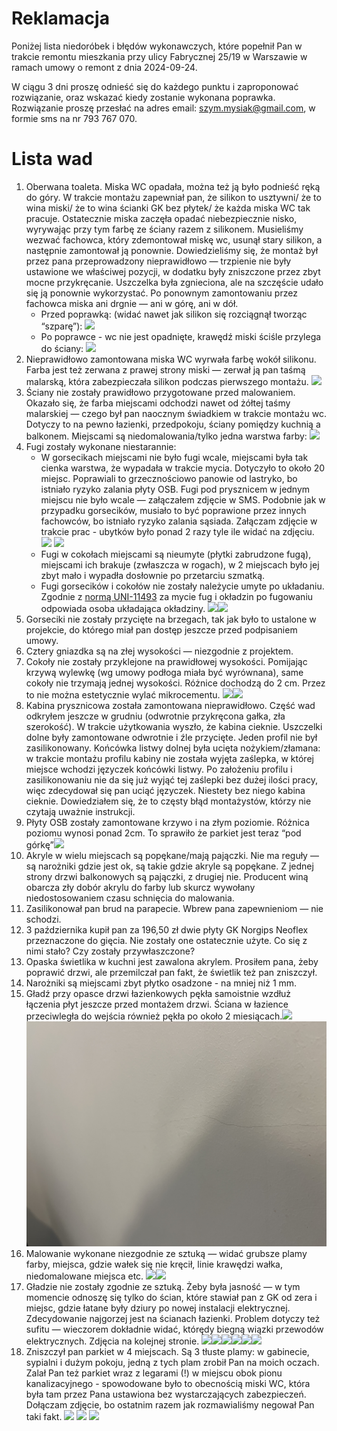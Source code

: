 # Reklamacja
Poniżej lista niedoróbek i błędów wykonawczych, które popełnił Pan w trakcie remontu mieszkania przy ulicy Fabrycznej 25/19 w Warszawie w ramach umowy o remont z dnia 2024-09-24. 

W ciągu 3 dni proszę odnieść się do każdego punktu i zaproponować rozwiązanie, oraz wskazać kiedy zostanie wykonana poprawka. Rozwiązanie proszę przesłać na adres email: szym.mysiak@gmail.com, w formie sms na nr 793 767 070.

# Lista wad
1. Oberwana toaleta. Miska WC opadała, można też ją było podnieść ręką do góry. W trakcie montażu zapewniał pan, że silikon to usztywni/ że to wina miski/ że to wina ścianki GK bez płytek/ że każda miska WC tak pracuje. Ostatecznie miska zaczęła opadać niebezpiecznie nisko, wyrywając przy tym farbę ze ściany razem z silikonem. Musieliśmy wezwać fachowca, który zdemontował miskę wc, usunął stary silikon, a następnie zamontował ją ponownie. Dowiedzieliśmy się, że montaż był przez pana przeprowadzony nieprawidłowo — trzpienie nie były ustawione we właściwej pozycji, w dodatku były zniszczone przez zbyt mocne przykręcanie. Uszczelka była zgnieciona, ale na szczęście udało się ją ponownie wykorzystać. Po ponownym zamontowaniu przez fachowca miska ani drgnie — ani w górę, ani w dół.
   * Przed poprawką: (widać nawet jak silikon się rozciągnął tworząc “szparę”):
   ![](images/image11.jpg)
   * Po poprawce - wc nie jest opadnięte, krawędź miski ściśle przylega do ściany:
   ![](images/image7.jpg)
1. Nieprawidłowo zamontowana miska WC wyrwała farbę wokół silikonu. Farba jest też zerwana z prawej strony miski — zerwał ją pan taśmą malarską, która zabezpieczała silikon podczas pierwszego montażu.
   ![](images/farba_wc.JPG)
1. Ściany nie zostały prawidłowo przygotowane przed malowaniem. Okazało się, że farba miejscami odchodzi nawet od żółtej taśmy malarskiej — czego był pan naocznym świadkiem w trakcie montażu wc. Dotyczy to na pewno łazienki, przedpokoju, ściany pomiędzy kuchnią a balkonem. Miejscami są niedomalowania/tylko jedna warstwa farby:
   ![](images/image1.jpg)
1. Fugi zostały wykonane niestarannie:
   *  W gorsecikach miejscami nie było fugi wcale, miejscami była tak cienka warstwa, że wypadała w trakcie mycia. Dotyczyło to około 20 miejsc. Poprawiali to grzecznościowo panowie od lastryko, bo istniało ryzyko zalania płyty OSB.
   Fugi pod prysznicem w jednym miejscu nie było wcale — załączałem zdjęcie w SMS. Podobnie jak w przypadku gorsecików, musiało to być poprawione przez innych fachowców, bo istniało ryzyko zalania sąsiada. Załączam zdjęcie w trakcie prac - ubytków było ponad 2 razy tyle ile widać na zdjęciu.
   ![](images/fugi3.jpeg) ![](images/IMG_8584.jpg)
   * Fugi w cokołach miejscami są nieumyte (płytki zabrudzone fugą), miejscami ich brakuje (zwłaszcza w rogach), w 2 miejscach było jej zbyt mało i wypadła dosłownie po przetarciu szmatką.
   * Fugi gorsecików i cokołów nie zostały należycie umyte po układaniu. Zgodnie z [normą UNI-11493](https://www.google.com/url?q=https://bit.ly/437I2Tw&sa=D&source=editors&ust=1740829289042013&usg=AOvVaw2l1Jywu9Nr8XiOwvNSgs04) za mycie fug i okładzin po fugowaniu odpowiada osoba układająca okładziny. ![](images/fugi1.jpg)![](images/fugi2.jpg)
1. Gorseciki nie zostały przycięte na brzegach, tak jak było to ustalone w projekcie, do którego miał pan dostęp jeszcze przed podpisaniem umowy. 
1. Cztery gniazdka są na złej wysokości — niezgodnie z projektem.
1. Cokoły nie zostały przyklejone na prawidłowej wysokości. Pomijając krzywą wylewkę (wg umowy podłoga miała być wyrównana), same cokoły nie trzymają jednej wysokości. Różnice dochodzą do 2 cm. Przez to nie można estetycznie wylać mikrocementu.
![](images/image3.jpg)![](images/image5.jpg)
1. Kabina prysznicowa została zamontowana nieprawidłowo. Część wad odkryłem jeszcze w grudniu (odwrotnie przykręcona gałka, zła szerokość). W trakcie użytkowania wyszło, że kabina cieknie. Uszczelki dolne były zamontowane odwrotnie i źle przycięte. Jeden profil nie był zasilikonowany.
   Końcówka listwy dolnej była ucięta nożykiem/złamana: w trakcie montażu profilu kabiny nie została wyjęta zaślepka, w której miejsce wchodzi języczek końcówki listwy. Po założeniu profilu i zasilikonowaniu nie da się już wyjąć tej zaślepki bez dużej ilości pracy, więc zdecydował się pan uciąć języczek. Niestety bez niego kabina cieknie. Dowiedziałem się, że to częsty błąd montażystów, którzy nie czytają uważnie instrukcji.
1. Płyty OSB zostały zamontowane krzywo i na złym poziomie. Różnica poziomu wynosi ponad 2cm. To sprawiło że parkiet jest teraz “pod górkę”![](images/image12.jpg)
1. Akryle w wielu miejscach są popękane/mają pajączki. Nie ma reguły — są narożniki gdzie jest ok, są takie gdzie akryle są popękane. Z jednej strony drzwi balkonowych są pajączki, z drugiej nie. Producent winą obarcza zły dobór akrylu do farby lub skurcz wywołany niedostosowaniem czasu schnięcia do malowania.
1. Zasilikonował pan brud na parapecie. Wbrew pana zapewnieniom — nie schodzi.
1. 3 października kupił pan za 196,50 zł dwie płyty GK Norgips Neoflex przeznaczone do gięcia. Nie zostały one ostatecznie użyte. Co się z nimi stało? Czy zostały przywłaszczone?
1. Opaska świetlika w kuchni jest zawalona akrylem. Prosiłem pana, żeby poprawić drzwi, ale przemilczał pan fakt, że świetlik też pan zniszczył.
1. Narożniki są miejscami zbyt płytko osadzone - na mniej niż 1 mm.
1. Gładź przy opasce drzwi łazienkowych pękła samoistnie wzdłuż łączenia płyt jeszcze przed montażem drzwi. Ściana w łazience przeciwległa do wejścia również pękła po około 2 miesiącach.![](images/image4.jpg) ![](images/pekniecie.jpeg)
1. Malowanie wykonane niezgodnie ze sztuką — widać grubsze plamy farby, miejsca, gdzie wałek się nie kręcił, linie krawędzi wałka, niedomalowane miejsca etc.  ![](images/image2.jpg)![](images/sufit.jpeg)
1. Gładzie nie zostały zgodnie ze sztuką. Żeby była jasność — w tym momencie odnoszę się tylko do ścian, które stawiał pan z GK od zera i miejsc, gdzie łatane były dziury po nowej instalacji elektrycznej. Zdecydowanie najgorzej jest na ścianach łazienki. Problem dotyczy też sufitu — wieczorem dokładnie widać, którędy biegną wiązki przewodów elektrycznych. Zdjęcia na kolejnej stronie.
![](images/image9.jpg)![](images/g7.JPG)![](images/image13.jpg)![](images/image6.jpg)![](images/image8.jpg)![](images/image10.jpg)
1. Zniszczył pan parkiet w 4 miejscach. Są 3 tłuste plamy: w gabinecie, sypialni i dużym pokoju, jedną z tych plam zrobił Pan na moich oczach. Zalał Pan też parkiet wraz z legarami (!) w miejscu obok pionu kanalizacyjnego - spowodowane było to obecnością miski WC, która była tam przez Pana ustawiona bez wystarczających zabezpieczeń. Dołączam zdjęcie, bo ostatnim razem jak rozmawialiśmy negował Pan taki fakt.
![](images/wc_parkiet.jpeg) ![](images/wc_parkiet2.png) ![](images/wc_parkiet3.png) 

